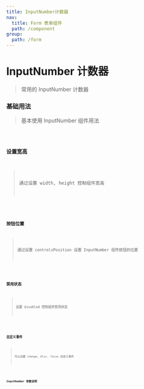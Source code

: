```yaml
---
title: InputNumber计数器
nav:
  title: Form 表单组件
  path: /component
group:
  path: /form
---
```


# InputNumber 计数器

> 常用的 InputNumber 计数器

### 基础用法

> 基本使用 InputNumber 组件用法

<code src="./demo/index1.tsx" />

### 设置宽高

> 通过设置 width, height 控制组件宽高

<code src="./demo/index5.tsx" />

### 按钮位置

> 通过设置 controlsPosition 设置 InputNumber 组件按钮的位置

<code src="./demo/index2.tsx" />

### 禁用状态

> 设置 disabled 控制组件禁用状态

<code src="./demo/index3.tsx" />

### 自定义事件

> 可以设置 change, blur, focus 自定义事件

<code src="./demo/index4.tsx" />

### InputNumber 参数说明

<API />

